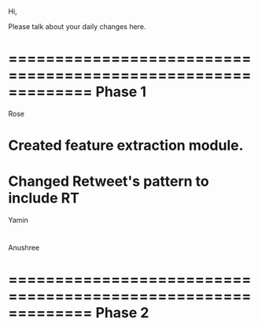 Hi,

Please talk about your daily changes here.

=============================================================
Phase 1
=============================================================

Rose

# Created feature extraction module. 
# Changed Retweet's pattern to include RT

Yamin

#

Anushree

#

=============================================================
Phase 2
=============================================================
